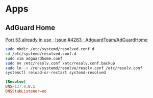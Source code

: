 # Apps

## AdGuard Home

[Port 53 already in use · Issue #4283 · AdguardTeam/AdGuardHome](https://github.com/AdguardTeam/AdGuardHome/issues/4283)

```bash
sudo mkdir /etc/systemd/resolved.conf.d
cd /etc/systemd/resolved.conf.d
sudo vim adguardhome.conf
sudo mv /etc/resolv.conf /etc/resolv.conf.backup
sudo ln -s /run/systemd/resolve/resolv.conf /etc/resolv.conf
systemctl reload-or-restart systemd-resolved
```

```title=adguardhome.conf
[Resolve]
DNS=127.0.0.1
DNSStubListener=no
```
